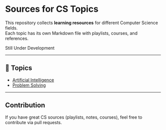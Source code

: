 # Sources for CS Topics

This repository collects **learning resources** for different Computer Science fields.  
Each topic has its own Markdown file with playlists, courses, and references.

Still Under Development 

---

## 🔗 Topics

- [Artificial Intelligence](./src/AI.md)  
- [Problem Solving](./src/ProblemSolving.md)  
---

## Contribution
If you have great CS sources (playlists, notes, courses), feel free to contribute via pull requests.
